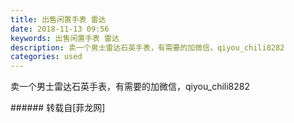 ```yaml
---
title: 出售闲置手表 雷达
date: 2018-11-13 09:56
keywords: 出售闲置手表 雷达
description: 卖一个男士雷达石英手表，有需要的加微信，qiyou_chili8282      
categories: used
---
```

<td class="t_f" id="postmessage_2266427">

卖一个男士雷达石英手表，有需要的加微信，qiyou_chili8282      <br/>
</td>
###### 转载自[菲龙网]